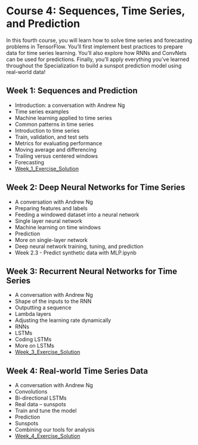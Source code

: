 
# Course 4: Sequences, Time Series, and Prediction

In this fourth course, you will learn how to solve time series and forecasting problems in TensorFlow. You’ll first implement best practices to prepare data for time series learning. You’ll also explore how RNNs and ConvNets can be used for predictions. Finally, you’ll apply everything you’ve learned throughout the Specialization to build a sunspot prediction model using real-world data!

## Week 1: Sequences and Prediction
- Introduction: a conversation with Andrew Ng
- Time series examples
- Machine learning applied to time series
- Common patterns in time series
- Introduction to time series
- Train, validation, and test sets
- Metrics for evaluating performance
- Moving average and differencing
- Trailing versus centered windows
- Forecasting
- [Week_1_Exercise_Solution](https://github.com/R-aryan/TensorFlow-In-Practise-Specialization-Coursera/blob/master/Course%204-%20Sequences%2C%20Time%20Series%20and%20Prediction/Week-3/Week_3_Exercise_Answer.ipynb)

## Week 2: Deep Neural Networks for Time Series
- A conversation with Andrew Ng
- Preparing features and labels
- Feeding a windowed dataset into a neural network
- Single layer neural network
- Machine learning on time windows
- Prediction
- More on single-layer network
- Deep neural network training, tuning, and prediction
- Week 2.3 - Predict synthetic data with MLP.ipynb

## Week 3: Recurrent Neural Networks for Time Series
- A conversation with Andrew Ng
- Shape of the inputs to the RNN
- Outputting a sequence
- Lambda layers
- Adjusting the learning rate dynamically
- RNNs
- LSTMs
- Coding LSTMs
- More on LSTMs
- [Week_3_Exercise_Solution](https://github.com/R-aryan/TensorFlow-In-Practise-Specialization-Coursera/blob/master/Course%204-%20Sequences%2C%20Time%20Series%20and%20Prediction/Week-3/Week_3_Exercise_Answer.ipynb)

## Week 4: Real-world Time Series Data
- A conversation with Andrew Ng
- Convolutions
- Bi-directional LSTMs
- Real data – sunspots
- Train and tune the model
- Prediction
- Sunspots
- Combining our tools for analysis
- [Week_4_Exercise_Solution](https://github.com/R-aryan/TensorFlow-In-Practise-Specialization-Coursera/blob/master/Course%204-%20Sequences%2C%20Time%20Series%20and%20Prediction/Week-4/Week_4_Exercise_Answer.ipynb)
